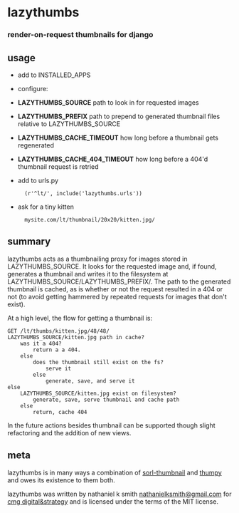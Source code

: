 # lazythumbs

### render-on-request thumbnails for django

## usage

* add to INSTALLED\_APPS
* configure:
 * **LAZYTHUMBS\_SOURCE** path to look in for requested images
 * **LAZYTHUMBS\_PREFIX** path to prepend to generated thumbnail files relative to LAZYTHUMBS\_SOURCE
 * **LAZYTHUMBS\_CACHE\_TIMEOUT** how long before a thumbnail gets regenerated
 * **LAZYTHUMBS\_CACHE\_404\_TIMEOUT** how long before a 404'd thumbnail request is retried

* add to urls.py

        (r'^lt/', include('lazythumbs.urls'))

* ask for a tiny kitten

        mysite.com/lt/thumbnail/20x20/kitten.jpg/

## summary

lazythumbs acts as a thumbnailing proxy for images stored in
LAZYTHUMBS\_SOURCE. It looks for the requested image and, if found,
generates a thumbnail and writes it to the filesystem at LAZYTHUMBS\_SOURCE/LAZYTHUMBS\_PREFIX/. 
The path to the generated
thumbnail is cached, as is whether or not the request resulted in a 404 or not
(to avoid getting hammered by repeated requests for images that don't exist).

At a high level, the flow for getting a thumbnail is:

    GET /lt/thumbs/kitten.jpg/48/48/
    LAZYTHUMBS_SOURCE/kitten.jpg path in cache?
        was it a 404?
            return a a 404.
        else
            does the thumbnail still exist on the fs?
                serve it
            else
                generate, save, and serve it
    else
        LAZYTHUMBS_SOURCE/kitten.jpg exist on filesystem?
            generate, save, serve thumbnail and cache path
        else
            return, cache 404

In the future actions besides thumbnail can be supported though slight
refactoring and the addition of new views.

## meta

lazythumbs is in many ways a combination of [sorl-thumbnail](https://github.com/sorl/sorl-thumbnail)
and [thumpy](http://bits.btubbs.com/thumpy) and owes its existence to them both.

lazythumbs was written by nathaniel k smith <nathanielksmith@gmail.com> for
[cmg digital&strategy](http://cmgdigital.com/) and is licensed under the terms of the
MIT license.
